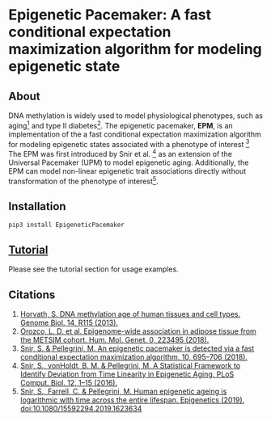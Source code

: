 <h1> Epigenetic Pacemaker: A fast conditional expectation maximization algorithm for modeling epigenetic state </h1>

## About
DNA methylation is widely used to model physiological phenotypes, such as 
aging[<sup>1</sup>](https://doi.org/10.1186/gb-2013-14-10-r115) and type II diabetes[<sup>2</sup>](https://doi.org/10.1093/hmg/ddy093). 
The epigenetic pacemaker, **EPM**, is an implementation of the a fast conditional expectation maximization algorithm for 
modeling epigenetic states associated with a phenotype of interest [<sup>3</sup>](https://doi.org/10.2217/epi-2017-0130) The EPM was first introduced by Snir et al. 
[<sup>4</sup>](https://doi.org/10.1371/journal.pcbi.1005183) as an extension of the Universal Pacemaker (UPM) to model epigenetic aging. Additionally, the EPM can model non-linear 
epigenetic trait associations directly without transformation of the phenotype of interest[<sup>5</sup>](https://doi.org/10.1080/15592294.2019.1623634).

## Installation

```shell
pip3 install EpigeneticPacemaker
``` 

## [Tutorial](/tutorial)

Please see the tutorial section for usage examples. 

<h2> Citations </h2> 

1. [Horvath, S. DNA methylation age of human tissues and cell types. Genome Biol. 14, R115 (2013).](https://doi.org/10.1186/gb-2013-14-10-r115)
2. [Orozco, L. D. et al. Epigenome-wide association in adipose tissue from the METSIM cohort. Hum. Mol. Genet. 0, 223495 (2018).](https://doi.org/10.1093/hmg/ddy093)
3. [Snir, S. & Pellegrini, M. An epigenetic pacemaker is detected via a fast conditional expectation maximization algorithm. 10, 695–706 (2018).](https://doi.org/10.1371/journal.pcbi.1005183)
4. [Snir, S., vonHoldt, B. M. & Pellegrini, M. A Statistical Framework to Identify Deviation from Time Linearity in Epigenetic Aging. PLoS Comput. Biol. 12, 1–15 (2016).](https://doi.org/10.2217/epi-2017-0130)
5. [Snir, S., Farrell, C. & Pellegrini, M. Human epigenetic ageing is logarithmic with time across the entire lifespan. Epigenetics (2019). doi:10.1080/15592294.2019.1623634](https://doi.org/10.1080/15592294.2019.1623634)



